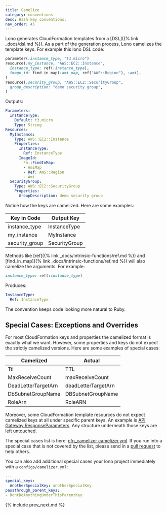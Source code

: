 ```yaml
---
title: Camelize
category: conventions
desc: Hash key conventions.
nav_order: 45
---
```


Lono generates CloudFormation templates from a [DSL]({% link _docs/dsl.md %}).  As a part of the generation process, Lono camelizes the template keys.  For example this lono DSL code:


```ruby
parameter(:instance_type, "t3.micro")
resource(:my_instance, "AWS::EC2::Instance",
  instance_type: ref(:instance_type),
  image_id: find_in_map(:ami_map, ref("AWS::Region"), :ami),
)
resource(:security_group, "AWS::EC2::SecurityGroup",
  group_description: "demo security group",
)
```

Outputs:

```yaml
Parameters:
  InstanceType:
    Default: t3.micro
    Type: String
Resources:
  MyInstance:
    Type: AWS::EC2::Instance
    Properties:
      InstanceType:
        Ref: InstanceType
      ImageId:
        Fn::FindInMap:
        - AmiMap
        - Ref: AWS::Region
        - Ami
  SecurityGroup:
    Type: AWS::EC2::SecurityGroup
    Properties:
      GroupDescription: demo security group
```

Notice how the keys are camelized. Here are some examples:

Key in Code | Output Key
--- | ---
instance_type | InstanceType
my_instance | MyInstance
security_group | SecurityGroup

Methods like [ref]({% link _docs/intrinsic-functions/ref.md %}) and [find_in_map]({% link _docs/intrinsic-functions/ref.md %}) will also camelize the arguments.  For example:

```ruby
instance_type: ref(:instance_type)
```

Produces:

```yaml
InstanceType:
  Ref: InstanceType
```

The convention keeps code looking more natural to Ruby.

## Special Cases: Exceptions and Overrides

For most CloudFormation keys and properties the camelized format is exactly what we want. However, some properties and keys do not expect the strictly camelized versions.  Here are some examples of special cases:

Camelized | Actual
--- | ---
Ttl | TTL
MaxReceiveCount | maxReceiveCount
DeadLetterTargetArn | deadLetterTargetArn
DbSubnetGroupName | DBSubnetGroupName
RoleArn | RoleARN

Moreover, some CloudFormation template resources do not expect camelized keys at all under specific parent keys.  An example is [API Gateway ResponseParameters](https://docs.aws.amazon.com/apigateway/latest/developerguide/api-gateway-swagger-extensions-integration-responseParameters.html). Any structure underneath those keys are left untouched.

The special cases list is here: [cfn_camelizer camelizer.yml](https://github.com/tongueroo/cfn_camelizer/blob/master/lib/camelizer.yml).  If you run into a special case that is not covered by the list, please send in a [pull request](https://github.com/tongueroo/cfn_camelizer/pulls) to help others.

You can also add additional special cases your lono project immediately with a `configs/camelizer.yml`:

```yaml
---
special_keys:
  AnotherSpecialKey: anotherSpecialKey
passthrough_parent_keys:
- DontDoAnythingUnderThisParentKey
```

{% include prev_next.md %}